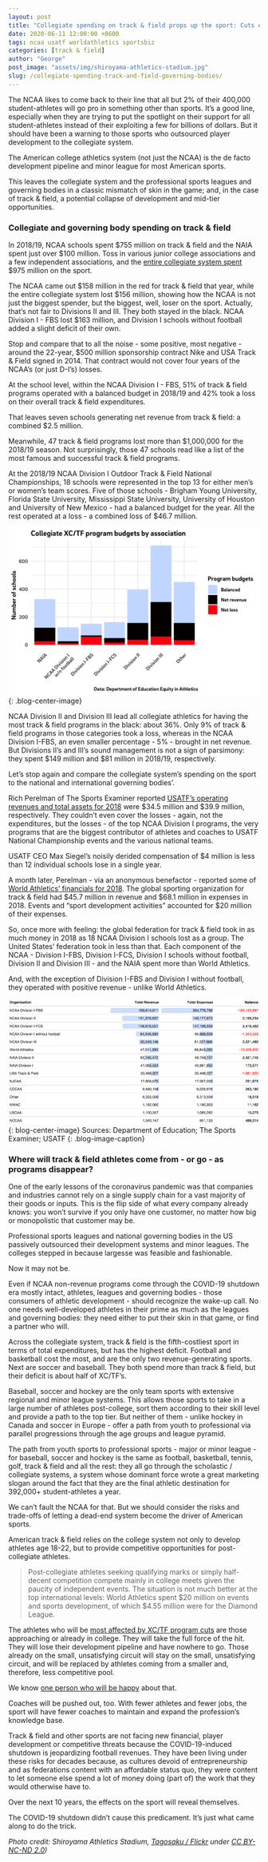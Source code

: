 ```yaml
---
layout: post
title: "Collegiate spending on track & field props up the sport: Cuts expose lack of depth"
date: 2020-06-11 12:00:00 +0600
tags: ncaa usatf worldathletics sportsbiz
categories: [track & field]
author: "George"
post_image: "assets/img/shiroyama-athletics-stadium.jpg"
slug: /collegiate-spending-track-and-field-governing-bodies/
---
```

The NCAA likes to come back to their line that all but 2% of their 400,000 student-athletes will go pro in something other than sports. It’s a good line, especially when they are trying to put the spotlight on their support for all student-athletes instead of their exploiting a few for billions of dollars. But it should have been a warning to those sports who outsourced player development to the collegiate system.

The American college athletics system (not just the NCAA) is the de facto development pipeline and minor league for most American sports. 

This leaves the collegiate system and the professional sports leagues and governing bodies in a classic mismatch of skin in the game; and, in the case of track & field, a potential collapse of development and mid-tier opportunities. 

### Collegiate and governing body spending on track & field

In 2018/19, NCAA schools spent $755 million on track & field and the NAIA spent just over $100 million. Toss in various junior college associations and a few independent associations, and the <a href="https://ope.ed.gov/athletics/">entire collegiate system spent</a> $975 million on the sport. 

The NCAA came out $158 million in the red for track & field that year, while the entire collegiate system lost $156 million, showing how the NCAA is not just the biggest spender, but the biggest, well, loser on the sport. Actually, that’s not fair to Divisions II and III. They both stayed in the black. NCAA Division I - FBS lost $163 million, and Division I schools without football added a slight deficit of their own.

Stop and compare that to all the noise - some positive, most negative - around the 22-year, $500 million sponsorship contract Nike and USA Track & Field signed in 2014. That contract would not cover four years of the NCAA’s (or just D-I’s) losses. 

At the school level, within the NCAA Division I - FBS, 51% of track & field programs operated with a balanced budget in 2018/19 and 42% took a loss on their overall track & field expenditures. 

That leaves seven schools generating net revenue from track & field: a combined $2.5 million.

Meanwhile, 47 track & field programs lost more than $1,000,000 for the 2018/19 season. Not surprisingly, those 47 schools read like a list of the most famous and successful track & field programs. 
 
At the 2018/19 NCAA Division I Outdoor Track & Field National Championships, 18 schools were represented in the top 13 for either men’s or women’s team scores. Five of those schools - Brigham Young University, Florida State University, Mississippi State University, University of Houston and University of New Mexico - had a balanced budget for the year. All the rest operated at a loss - a combined loss of $46.7 million.

![Track & field budgets by association](/assets/img/track-and-field-association-budget-count.jpg)
{: .blog-center-image}

NCAA Division II and Division III lead all collegiate athletics for having the most track & field programs in the black: about 36%. Only 9% of track & field programs in those categories took a loss, whereas in the NCAA Division I-FBS, an even smaller percentage - 5% - brought in net revenue. But Divisions II’s and III’s sound management is not a sign of parsimony: they spent $149 million and $81 million in 2018/19, respectively.

Let’s stop again and compare the collegiate system’s spending on the sport to the national and international governing bodies’. 

Rich Perelman of The Sports Examiner reported <a href="http://www.thesportsexaminer.com/lane-one-when-you-disassemble-max-siegels-4-2-million-comp-reported-for-2018-it-all-comes-back-to-nike-and-the-usatf-board/">USATF’s operating revenues and total assets for 2018</a> were $34.5 million and $39.9 million, respectively. They couldn’t even cover the losses - again, not the expenditures, but the losses - of the top NCAA Division I programs, the very programs that are the biggest contributor of athletes and coaches to USATF National Championship events and the various national teams. 

USATF CEO Max Siegel’s noisily derided compensation of $4 million is less than 12 individual schools lose in a single year.

A month later, Perelman - via an anonymous benefactor - reported some of <a href="http://www.thesportsexaminer.com/lane-one-final-federation-finance-data-found-as-world-athletics-financial-data-leaked-lots-of-reserves-but-lots-more-spending/">World Athletics’ financials for 2018</a>. The global sporting organization for track & field had $45.7 million in revenue and $68.1 million in expenses in 2018. Events and “sport development activities” accounted for $20 million of their expenses. 

So, once more with feeling: the global federation for track & field took in as much money in 2018 as 18 NCAA Division I schools lost as a group. The United States’ federation took in less than that. Each component of the NCAA - Division I-FBS, Division I-FCS, Division I schools without football, Division II and Division III - and the NAIA spent more than World Athletics.

And, with the exception of Division I-FBS and Division I without football, they operated with positive revenue - unlike World Athletics.

![Track and field association spending](/assets/img/track-and-field-organization-spending.jpg)
{: blog-center-image}
Sources: Department of Education; The Sports Examiner; USATF
{: .blog-image-caption}

### Where will track & field athletes come from - or go - as programs disappear?

One of the early lessons of the coronavirus pandemic was that companies and industries cannot rely on a single supply chain for a vast majority of their goods or inputs. This is the flip side of what every company already knows: you won’t survive if you only have one customer, no matter how big or monopolistic that customer may be.

Professional sports leagues and national governing bodies in the US passively outsourced their development systems and minor leagues. The colleges stepped in because largesse was feasible and fashionable. 

Now it may not be.

Even if NCAA non-revenue programs come through the COVID-19 shutdown era mostly intact, athletes, leagues and governing bodies - those consumers of athletic development - should recognize the wake-up call. No one needs well-developed athletes in their prime as much as the leagues and governing bodies: they need either to put their skin in that game, or find a partner who will.

Across the collegiate system, track & field is the fifth-costliest sport in terms of total expenditures, but has the highest deficit. Football and basketball cost the most, and are the only two revenue-generating sports. Next are soccer and baseball. They both spend more than track & field, but their deficit is about half of XC/TF’s.

Baseball, soccer and hockey are the only team sports with extensive regional and minor league systems. This allows those sports to take in a large number of athletes post-college, sort them according to their skill level and provide a path to the top tier. But neither of them - unlike hockey in Canada and soccer in Europe - offer a path from youth to professional via parallel progressions through the age groups and league pyramid. 

The path from youth sports to professional sports - major or minor league - for baseball, soccer and hockey is the same as football, basketball, tennis, golf, track & field and all the rest: they all go through the scholastic / collegiate systems, a system whose dominant force wrote a great marketing slogan around the fact that they are the final athletic destination for 392,000+ student-athletes a year. 

We can’t fault the NCAA for that. But we should consider the risks and trade-offs of letting a dead-end system become the driver of American sports.

American track & field relies on the college system not only to develop athletes age 18-22, but to provide competitive opportunities for post-collegiate athletes.  

<blockquote class="blockquote-single-quote"><p>Post-collegiate athletes seeking qualifying marks or simply half-decent competition compete mainly in college meets given the paucity of independent events. The situation is not much better at the top international levels: World Athletics spent $20 million on events and sports development, of which $4.55 million were for the Diamond League.</p></blockquote>

The athletes who will be <a href="https://nalathletics.com/blog/2020/06/01/collegiate-track-and-field-cuts">most affected by XC/TF program cuts</a> are those approaching or already in college. They will take the full force of the hit. They will lose their development pipeline and have nowhere to go. Those already on the small, unsatisfying circuit will stay on the small, unsatisfying circuit, and will be replaced by athletes coming from a smaller and, therefore, less competitive pool. 

We know <a href="https://nalathletics.com/blog/2020/03/30/athletics-wants-more-athletes">one person who will be happy</a> about that.

Coaches will be pushed out, too. With fewer athletes and fewer jobs, the sport will have fewer coaches to maintain and expand the profession’s knowledge base.

Track & field and other sports are not facing new financial, player development or competitive threats because the COVID-19-induced shutdown is jeopardizing football revenues. They have been living under these risks for decades because, as cultures devoid of entrepreneurship and as federations content with an affordable status quo, they were content to let someone else spend a lot of money doing (part of) the work that they would otherwise have to. 

Over the next 10 years, the effects on the sport will reveal themselves. 

The COVID-19 shutdown didn’t cause this predicament. It’s just what came along to do the trick.

<em>Photo credit: Shiroyama Athletics Stadium, <a href="https://flic.krp/ZVEAFt">Tagosaku / Flickr</a> under <a href="https://creativecommons.org/licenses/by-nc-nd/2.0/">CC BY-NC-ND 2.0</a>)
